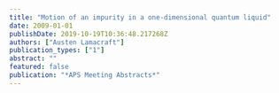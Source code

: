 ```yaml
---
title: "Motion of an impurity in a one-dimensional quantum liquid"
date: 2009-01-01
publishDate: 2019-10-19T10:36:48.217268Z
authors: ["Austen Lamacraft"]
publication_types: ["1"]
abstract: ""
featured: false
publication: "*APS Meeting Abstracts*"
---
```


